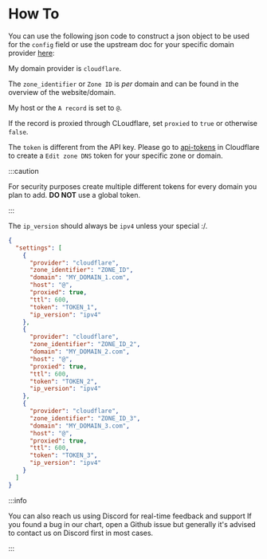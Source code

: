 # How To

You can use the following json code to construct a json object to be used for the `config` field or use the upstream doc for your specific domain provider [here](https://github.com/qdm12/ddns-updater#configuration):

My domain provider is `cloudflare`.

The `zone_identifier` or `Zone ID` is _per_ domain and can be found in the overview of the website/domain.

My host or the `A record` is set to `@`.

If the record is proxied through CLoudflare, set `proxied` to `true` or otherwise `false`.

The `token` is different from the API key. Please go to [api-tokens](https://dash.cloudflare.com/profile/api-tokens) in Cloudflare to create a `Edit zone DNS` token for your specific zone or domain.

:::caution

For security purposes create multiple different tokens for every domain you plan to add. **DO NOT** use a global token.

:::

The `ip_version` should always be `ipv4` unless your special :/.

```json
{
  "settings": [
    {
      "provider": "cloudflare",
      "zone_identifier": "ZONE_ID",
      "domain": "MY_DOMAIN_1.com",
      "host": "@",
      "proxied": true,
      "ttl": 600,
      "token": "TOKEN_1",
      "ip_version": "ipv4"
    },
    {
      "provider": "cloudflare",
      "zone_identifier": "ZONE_ID_2",
      "domain": "MY_DOMAIN_2.com",
      "host": "@",
      "proxied": true,
      "ttl": 600,
      "token": "TOKEN_2",
      "ip_version": "ipv4"
    },
    {
      "provider": "cloudflare",
      "zone_identifier": "ZONE_ID_3",
      "domain": "MY_DOMAIN_3.com",
      "host": "@",
      "proxied": true,
      "ttl": 600,
      "token": "TOKEN_3",
      "ip_version": "ipv4"
    }
  ]
}
```

:::info

You can also reach us using Discord for real-time feedback and support
If you found a bug in our chart, open a Github issue but generally it's advised to contact us on Discord first in most cases.

:::
